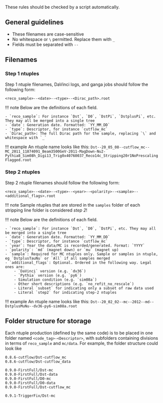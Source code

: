 These rules should be checked by a script automatically.

## General guidelines
- These filenames are case-sensitive
- No whitespace or `\` permitted. Replace them with `_`
- Fields must be separated with `--`


## Filenames

### Step 1 ntuples
Step 1 ntuple filenames, DaVinci logs, and ganga jobs should follow the following form:
```
<reco_sample>--<date>--<type>--<Dirac_path>.root
```

!!! note
    Below are the definitions of each field.

    - `reco_sample`: For instance `Dst`, `D0`, `DstPi`, `DstplusPi`, etc. They may all be merged into a single tree
    - `date`: Generation date. Formatted: `YY_MM_DD`
    - `type`: Descriptor, for instance `cutflow_mc`
    - `Dirac_path>: The full Dirac path for the sample, replacing `\` and whitespace with `_`

!!! example
    An ntuple name looks like this:
    ```
    Dst--20_05_08--cutflow_mc--MC_2011_11874091_Beam3500GeV-2011-MagDown-Nu2-Pythia8_Sim08h_Digi13_Trig0x40760037_Reco14c_Stripping20r1NoPrescalingFlagged.root
    ```

### Step 2 ntuples

Step 2 ntuple filenames should follow the following form:
```
<reco_sample>--<date>--<type>--<year>--<polarity>--<sample>--<additional_flags>.root
```

!!! note
    Sample ntuples that are stored in the `samples` folder of each stripping
    line folder is considered _step 2_!

!!! note
    Below are the definitions of each field.

    - `reco_sample`: For instance `Dst`, `D0`, `DstPi`, etc. They may all be merged into a single tree
    - `date`: Generation date. Formatted: `YY_MM_DD`
    - `type`: Descriptor, for instance `cutflow_mc`
    - `year`: Year the data/MC is recorded/generated. Format: `YYYY`
    - `polarity`: `md` (magnet down) or `mu` (magnet up)
    - `sample`: Required for MC ntuples only. Sample or samples in ntuple, eg `DstplusTauNu` or `All` if all samples merged
    - `additional_flags`: Optional. Ordered in the following way. Legal ones are:
        - `DaVinci` version (e.g. `dv36`)
        - `Pythia` version (e.g. `py6`)
        - Simulation condition (e.g. `sim08a`)
        - Other short descriptions (e.g. `no_refit_no_rescale`)
        - Literal `subset` for indicating only a subset of raw data used
        - Literal `step2` for indicating step-2 ntuples

!!! example
    An ntuple name looks like this:
    ```
    Dst--20_02_02--mc--2012--md--DstplusMuNu--dv36-py6-sim08a.root
    ```


## Folder structure for storage

Each ntuple production (defined by the same code) is to be placed in one folder
named `<code_tag>-<Descriptor>`, with subfolders containing divisions in terms
of `reco_sample` and `mc/data`. For example, the folder structure could look
like

```
0.8.6-cutflow/Dst-cutflow_mc
0.8.6-cutflow/Dst-cutflow_data

0.9.0-FirstFull/Dst-mc
0.9.0-FirstFull/Dst-data
0.9.0-FirstFull/D0-mc
0.9.0-FirstFull/D0-data
0.9.0-FirstFull/Dst-cutflow_mc

0.9.1-TriggerFix/Dst-mc
```

